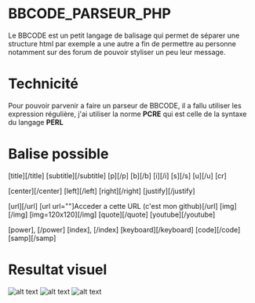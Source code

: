 # BBCODE_PARSEUR_PHP

Le BBCODE est un petit langage de balisage qui permet de séparer une structure html par exemple a une autre a fin de permettre au personne notamment sur des forum de pouvoir styliser un peu leur message.

# Technicité 

Pour pouvoir parvenir a faire un parseur de BBCODE, il a fallu utiliser les expression régulière, j'ai utiliser la norme **PCRE** qui est celle de la syntaxe du langage **PERL** 

# Balise possible 

[title][/title]
[subtitle][/subtitle]
[p][/p]
[b][/b]
[i][/i]
[s][/s] 
[u][/u] 
[cr]

[center][/center]
[left][/left]
[right][/right]
[justify][/justify]

[url][/url] 
[url url=""]Acceder a cette URL (c\'est mon github)[/url]
[img][/img]
[img=120x120][/img]
[quote][/quote]
[youtube][/youtube]

[power], [/power] 
[index], [/index] 
[keyboard][/keyboard] 
[code][/code]
[samp][/samp]

# Resultat visuel
![alt text](http://image.noelshack.com/fichiers/2018/43/7/1540739158-1.png)
![alt text](http://image.noelshack.com/fichiers/2018/43/7/1540739159-2.png)
![alt text](http://image.noelshack.com/fichiers/2018/43/7/1540739158-3.png)
